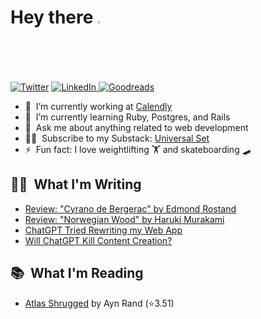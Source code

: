 # Hey there <a href="https://www.linkedin.com/in/quentinlintz/"><img src="https://media.giphy.com/media/hvRJCLFzcasrR4ia7z/giphy.gif" width="2%"></a>

<a href="https://www.twitter.com/quentinlintz">![Twitter](https://img.shields.io/badge/Twitter-%231DA1F2.svg?style=for-the-badge&logo=Twitter&logoColor=white)</a>
<a href="https://www.linkedin.com/in/quentinlintz/">![LinkedIn](https://img.shields.io/badge/linkedin-%230077B5.svg?style=for-the-badge&logo=linkedin&logoColor=white)
</a>
<a href="https://www.goodreads.com/user/show/160841838">![Goodreads](https://img.shields.io/badge/Goodreads-F3F1EA?style=for-the-badge&logo=goodreads&logoColor=372213)</a>

- 🔭 &nbsp;I’m currently working at [Calendly](https://calendly.com/)
- 🌱 &nbsp;I’m currently learning Ruby, Postgres, and Rails
- 💬 &nbsp;Ask me about anything related to web development
- 👨‍💻 &nbsp;Subscribe to my Substack: [Universal Set](https://universalset.substack.com/)
- ⚡ &nbsp;Fun fact: I love weightlifting 🏋️ and skateboarding 🛹

## ✍🏻 &nbsp;What I'm Writing

<!-- SUBSTACK:START -->
- [Review: &quot;Cyrano de Bergerac&quot; by Edmond Rostand](https://universalset.substack.com/p/review-cyrano-de-bergerac-by-edmond)
- [Review: &quot;Norwegian Wood&quot; by Haruki Murakami](https://universalset.substack.com/p/book-review-norwegian-wood-by-haruki)
- [ChatGPT Tried Rewriting my Web App](https://universalset.substack.com/p/chatgpt-tried-rewriting-my-web-app)
- [Will ChatGPT Kill Content Creation?](https://universalset.substack.com/p/chatgpt-the-end-of-original-content)
<!-- SUBSTACK:END -->

## 📚 &nbsp;What I'm Reading

<!-- GOODREADS:START -->
- [Atlas Shrugged](https://www.goodreads.com/review/show/5230094857?utm_medium=api&utm_source=rss) by Ayn Rand (⭐️3.51)
<!-- GOODREADS:END -->
